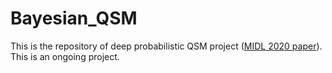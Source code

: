 # Bayesian_QSM
This is the repository of deep probabilistic QSM project ([MIDL 2020 paper](https://openreview.net/forum?id=DuWrLOZ27k)).
This is an ongoing project.
